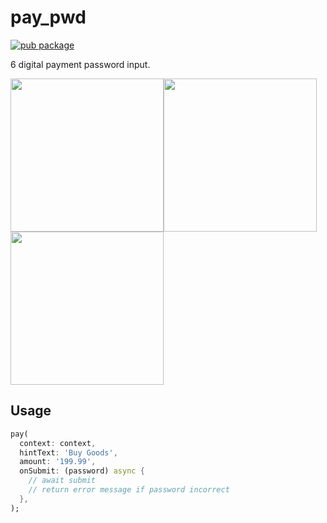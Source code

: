 # pay_pwd

[![pub package](https://img.shields.io/pub/v/pay_pwd.svg)](https://pub.dartlang.org/packages/pay_pwd)

6 digital payment password input.

<img src="https://user-images.githubusercontent.com/1709072/122147951-63339400-ce8c-11eb-883b-cfbe7e604635.png" width=245><img src="https://user-images.githubusercontent.com/1709072/122147952-63cc2a80-ce8c-11eb-9c34-0761bd265ac3.png" width=245><img src="https://user-images.githubusercontent.com/1709072/122147953-6464c100-ce8c-11eb-865d-421703254742.png" width=245>

## Usage

```dart
pay(
  context: context,
  hintText: 'Buy Goods',
  amount: '199.99',
  onSubmit: (password) async {
    // await submit
    // return error message if password incorrect
  },
);
```
